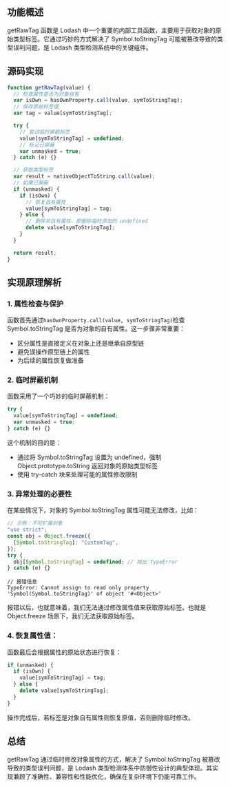 ## 功能概述

getRawTag 函数是 Lodash 中一个重要的内部工具函数，主要用于获取对象的原始类型标签。它通过巧妙的方式解决了 Symbol.toStringTag 可能被篡改导致的类型误判问题，是 Lodash 类型检测系统中的关键组件。

## 源码实现

```js
function getRawTag(value) {
  // 检查属性是否为对象自有
  var isOwn = hasOwnProperty.call(value, symToStringTag);
  // 保存原始标签值
  var tag = value[symToStringTag];

  try {
    // 尝试临时屏蔽标签
    value[symToStringTag] = undefined;
    // 标记已屏蔽
    var unmasked = true;
  } catch (e) {}

  // 获取类型标签
  var result = nativeObjectToString.call(value);
  // 如果已屏蔽
  if (unmasked) {
    if (isOwn) {
      // 恢复自有属性
      value[symToStringTag] = tag;
    } else {
      // 删除非自有属性，即删除临时添加的 undefined
      delete value[symToStringTag];
    }
  }

  return result;
}
```

## 实现原理解析

### 1. 属性检查与保护

函数首先通过`hasOwnProperty.call(value, symToStringTag)`检查 Symbol.toStringTag 是否为对象的自有属性。这一步骤非常重要：

- 区分属性是直接定义在对象上还是继承自原型链
- 避免误操作原型链上的属性
- 为后续的属性恢复做准备

### 2. 临时屏蔽机制

函数采用了一个巧妙的临时屏蔽机制：

```js
try {
  value[symToStringTag] = undefined;
  var unmasked = true;
} catch (e) {}
```

这个机制的目的是：

- 通过将 Symbol.toStringTag 设置为 undefined，强制 Object.prototype.toString 返回对象的原始类型标签
- 使用 try-catch 块来处理可能的属性修改限制

### 3. 异常处理的必要性

在某些情况下，对象的 Symbol.toStringTag 属性可能无法修改，比如：

```js
// 示例：不可扩展对象
"use strict";
const obj = Object.freeze({
  [Symbol.toStringTag]: "CustomTag",
});
try {
  obj[Symbol.toStringTag] = undefined; // 抛出 TypeError
} catch (e) {}
```

```
// 报错信息
TypeError: Cannot assign to read only property 'Symbol(Symbol.toStringTag)' of object '#<Object>'
```

报错以后，也就意味着，我们无法通过修改属性值来获取原始标签。也就是 Object.freeze 场景下，我们无法获取原始标签。

### 4. 恢复属性值：

函数最后会根据属性的原始状态进行恢复：

```js
if (unmasked) {
  if (isOwn) {
    value[symToStringTag] = tag;
  } else {
    delete value[symToStringTag];
  }
}
```

操作完成后，若标签是对象自有属性则恢复原值，否则删除临时修改。

## 总结

getRawTag 通过临时修改对象属性的方式，解决了 Symbol.toStringTag 被篡改导致的类型误判问题，是 Lodash 类型检测体系中防御性设计的典型体现。其实现兼顾了准确性、兼容性和性能优化，确保在复杂环境下仍能可靠工作。
